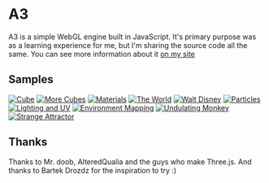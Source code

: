 # A3

A3 is a simple WebGL engine built in JavaScript. It's primary purpose was as a learning experience for me, but
I'm sharing the source code all the same. You can see more information about it [on my site](http://aerotwist.com/a3/)

## Samples

[![Cube](http://aerotwist.com/images/content/a3/samples/1.png)](http://lab.aerotwist.com/webgl/a3/samples/01/)
[![More Cubes](http://aerotwist.com/images/content/a3/samples/2.png)](http://lab.aerotwist.com/webgl/a3/samples/02/)
[![Materials](http://aerotwist.com/images/content/a3/samples/3.png)](http://lab.aerotwist.com/webgl/a3/samples/03/)
[![The World](http://aerotwist.com/images/content/a3/samples/4.png)](http://lab.aerotwist.com/webgl/a3/samples/04/)
[![Walt Disney](http://aerotwist.com/images/content/a3/samples/5.png)](http://lab.aerotwist.com/webgl/a3/samples/05/)
[![Particles](http://aerotwist.com/images/content/a3/samples/6.png)](http://lab.aerotwist.com/webgl/a3/samples/06/)
[![Lighting and UV](http://aerotwist.com/images/content/a3/samples/7.png)](http://lab.aerotwist.com/webgl/a3/samples/07/)
[![Environment Mapping](http://aerotwist.com/images/content/a3/samples/8.png)](http://lab.aerotwist.com/webgl/a3/samples/08/)
[![Undulating Monkey](http://aerotwist.com/images/content/a3/samples/9.png)](http://lab.aerotwist.com/webgl/undulating-monkey/)
[![Strange Attractor](http://aerotwist.com/images/content/a3/samples/10.png)](http://lab.aerotwist.com/webgl/strange-attractor/)

## Thanks

Thanks to Mr. doob, AlteredQualia and the guys who make Three.js. And thanks to Bartek Drozdz for the inspiration to try :)